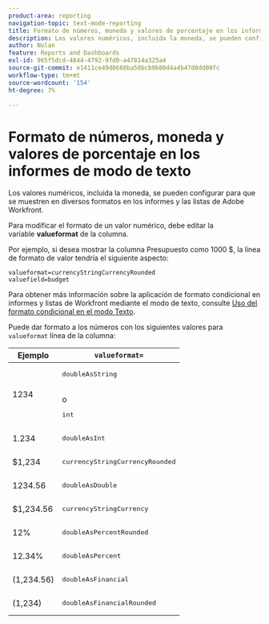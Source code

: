 ```yaml
---
product-area: reporting
navigation-topic: text-mode-reporting
title: Formato de números, moneda y valores de porcentaje en los informes de modo de texto
description: Los valores numéricos, incluida la moneda, se pueden configurar para que se muestren en diversos formatos en los informes y las listas de Adobe Workfront.
author: Nolan
feature: Reports and Dashboards
exl-id: 965f5dcd-4844-4792-9fd0-a47814a325a4
source-git-commit: e1411ce49d8668ba50bcb9b80d4a4b47d0dd00fc
workflow-type: tm+mt
source-wordcount: '154'
ht-degree: 7%

---
```


# Formato de números, moneda y valores de porcentaje en los informes de modo de texto

Los valores numéricos, incluida la moneda, se pueden configurar para que se muestren en diversos formatos en los informes y las listas de Adobe Workfront.

Para modificar el formato de un valor numérico, debe editar la variable **valueformat** de la columna.

Por ejemplo, si desea mostrar la columna Presupuesto como 1000 $, la línea de formato de valor tendría el siguiente aspecto:

```
valueformat=currencyStringCurrencyRounded
valuefield=budget
```

Para obtener más información sobre la aplicación de formato condicional en informes y listas de Workfront mediante el modo de texto, consulte [Uso del formato condicional en el modo Texto](../../../reports-and-dashboards/reports/text-mode/use-conditional-formatting-text-mode.md).

Puede dar formato a los números con los siguientes valores para `valueformat` línea de la columna:

| Ejemplo | `valueformat=` |
|---|---|
| 1234 | <pre>doubleAsString</pre> <br>o <br><pre>int</pre> |
| 1.234 | <pre>doubleAsInt</pre> |
| $1,234 | <pre>currencyStringCurrencyRounded</pre> |
| 1234.56 | <pre>doubleAsDouble</pre> |
| $1,234.56 | <pre>currencyStringCurrency</pre> |
| 12% | <pre>doubleAsPercentRounded</pre> |
| 12.34% | <pre>doubleAsPercent</pre> |
| (1,234.56) | <pre>doubleAsFinancial</pre> |
| (1,234) | <pre>doubleAsFinancialRounded</pre> |

